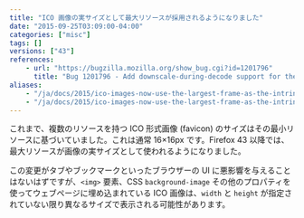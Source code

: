 ```yaml
---
title: "ICO 画像の実サイズとして最大リソースが採用されるようになりました"
date: "2015-09-25T03:09:00-04:00"
categories: ["misc"]
tags: []
versions: ["43"]
references:
    - url: "https://bugzilla.mozilla.org/show_bug.cgi?id=1201796"
      title: "Bug 1201796 - Add downscale-during-decode support for the ICO decoder"
aliases:
    - "/ja/docs/2015/ico-images-now-use-the-largest-frame-as-the-intrinsic-dimention/"
    - "/ja/docs/2015/ico-images-now-use-the-largest-frame-as-the-intrinsic-dimension/"
---
```

これまで、複数のリソースを持つ ICO 形式画像 (favicon) のサイズはその最小リソースに基づいていました。これは通常 16×16px です。Firefox 43 以降では、最大リソースが画像の実サイズとして使われるようになりました。

この変更がタブやブックマークといったブラウザーの UI に悪影響を与えることはないはずですが、`<img>` 要素、CSS `background-image` その他のプロパティを使ってウェブページに埋め込まれている ICO 画像は、`width` と `height` が指定されていない限り異なるサイズで表示される可能性があります。
